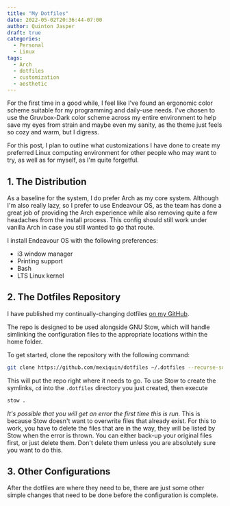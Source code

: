 ```yaml
---
title: "My Dotfiles"
date: 2022-05-02T20:36:44-07:00
author: Quinton Jasper
draft: true
categories:
  - Personal
  - Linux
tags:
  - Arch
  - dotfiles
  - customization
  - aesthetic
---
```


For the first time in a good while, I feel like I've found an ergonomic color scheme suitable for my programming and daily-use needs. I've chosen to use the Gruvbox-Dark color scheme across my entire environment to help save my eyes from strain and maybe even my sanity, as the theme just feels so cozy and warm, but I digress. 

For this post, I plan to outline what customizations I have done to create my preferred Linux computing environment for other people who may want to try, as well as for myself, as I'm quite forgetful.

## 1. The Distribution
As a baseline for the system, I do prefer Arch as my core system. Although I'm also really lazy, so I prefer to use Endeavour OS, as the team has done a great job of providing the Arch experience while also removing quite a few headaches from the install process. This config should still work under vanilla Arch in case you still wanted to go that route. 

I install Endeavour OS with the following preferences:
* i3 window manager
* Printing support
* Bash 
* LTS Linux kernel

## 2. The Dotfiles Repository
I have published my continually-changing dotfiles [on my GitHub](https://github.com/mexiquin/dotfiles).

The repo is designed to be used alongside GNU Stow, which will handle simlinking the configuration files to the appropriate locations within the home folder.

To get started, clone the repository with the following command:
```bash
git clone https://github.com/mexiquin/dotfiles ~/.dotfiles --recurse-submodules
```

This will put the repo right where it needs to go. To use Stow to create the symlinks, ```cd``` into the ```.dotfiles``` directory you just created, then execute

```bash
stow .
```

*It's possible that you will get an error the first time this is run.* This is because Stow doesn't want to overwrite files that already exist. For this to work, you have to delete the files that are in the way, they will be listed by Stow when the error is thrown. You can either back-up your original files first, or just delete them. Don't delete them unless you are absolutely sure you want to do this.

## 3. Other Configurations
After the dotfiles are where they need to be, there are just some other simple changes that need to be done before the configuration is complete.

